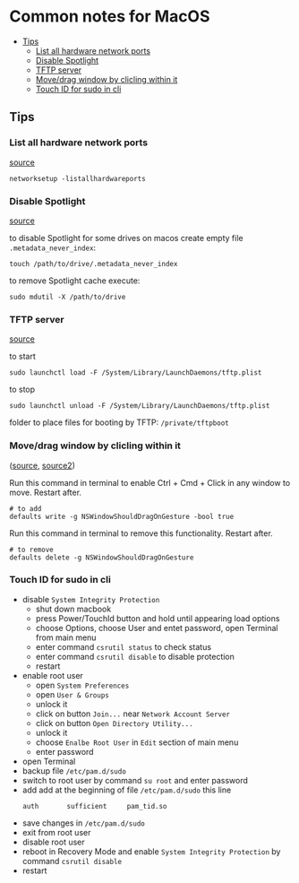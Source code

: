 # Common notes for MacOS

<!-- MarkdownTOC autolink="true" lowercase="all" uri_encoding="false" -->

- [Tips](#tips)
    - [List all hardware network ports](#list-all-hardware-network-ports)
    - [Disable Spotlight](#disable-spotlight)
    - [TFTP server](#tftp-server)
    - [Move/drag window by clicling within it](#movedrag-window-by-clicling-within-it)
    - [Touch ID for sudo in cli](#touch-id-for-sudo-in-cli)

<!-- /MarkdownTOC -->

## Tips


### List all hardware network ports

[source](https://help.keenetic.com/hc/ru/articles/360018503800)


```
networksetup -listallhardwareports
```

### Disable Spotlight

[source](https://discussions.apple.com/thread/255756690)

to disable Spotlight for some drives on macos create empty file `.metadata_never_index`:

```shell
touch /path/to/drive/.metadata_never_index
```

to remove Spotlight cache execute:

```shell
sudo mdutil -X /path/to/drive
```



### TFTP server

[source](https://help.keenetic.com/hc/ru/articles/360018503800)

to start
```
sudo launchctl load -F /System/Library/LaunchDaemons/tftp.plist
```

to stop

```
sudo launchctl unload -F /System/Library/LaunchDaemons/tftp.plist
```

folder to place files for booting by TFTP: `/private/tftpboot`

### Move/drag window by clicling within it

([source](https://superuser.com/a/1466919),
[source2](http://www.mackungfu.org/UsabilityhackClickdraganywhereinmacOSwindowstomovethem))


Run this command in terminal to enable Ctrl + Cmd + Click in any window to move. Restart after.
```
# to add
defaults write -g NSWindowShouldDragOnGesture -bool true
```

Run this command in terminal to remove this functionality. Restart after.
```
# to remove
defaults delete -g NSWindowShouldDragOnGesture
```


### Touch ID for sudo in cli

- disable `System Integrity Protection`
    - shut down macbook
    - press Power/TouchId button and hold until appearing load options
    - choose Options, choose User and entet password, open Terminal from main menu
    - enter command `csrutil status` to check status
    - enter command `csrutil disable` to disable protection
    - restart
- enable root user
    - open `System Preferences`
    - open `User & Groups`
    - unlock it
    - click on button `Join...` near `Network Account Server`
    - click on button `Open Directory Utility...`
    - unlock it
    - choose `Enalbe Root User` in `Edit` section of main menu
    - enter password
- open Terminal
- backup file `/etc/pam.d/sudo`
- switch to root user by command `su root` and enter password
- add add at the beginning of file `/etc/pam.d/sudo` this line
    ```
    auth       sufficient     pam_tid.so
    ```
- save changes in `/etc/pam.d/sudo`
- exit from root user 
- disable root user
- reboot in Recovery Mode and enable `System Integrity Protection` by command `csrutil disable`
- restart

